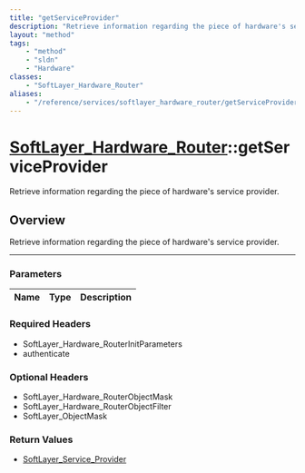 ```yaml
---
title: "getServiceProvider"
description: "Retrieve information regarding the piece of hardware's service provider."
layout: "method"
tags:
    - "method"
    - "sldn"
    - "Hardware"
classes:
    - "SoftLayer_Hardware_Router"
aliases:
    - "/reference/services/softlayer_hardware_router/getServiceProvider"
---
```

# [SoftLayer_Hardware_Router](/reference/services/SoftLayer_Hardware_Router)::getServiceProvider


Retrieve information regarding the piece of hardware's service provider.


## Overview 
Retrieve information regarding the piece of hardware's service provider.

-----

### Parameters 
|Name | Type | Description |
| --- | --- | --- |


### Required Headers
* SoftLayer_Hardware_RouterInitParameters
* authenticate


### Optional Headers
* SoftLayer_Hardware_RouterObjectMask
* SoftLayer_Hardware_RouterObjectFilter
* SoftLayer_ObjectMask

### Return Values
* <a href='/reference/datatypes/SoftLayer_Service_Provider'>SoftLayer_Service_Provider </a>




